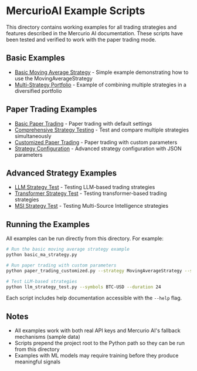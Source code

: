 # MercurioAI Example Scripts

This directory contains working examples for all trading strategies and features described in the Mercurio AI documentation. 
These scripts have been tested and verified to work with the paper trading mode.

## Basic Examples

- [Basic Moving Average Strategy](basic_ma_strategy.py) - Simple example demonstrating how to use the MovingAverageStrategy
- [Multi-Strategy Portfolio](multi_strategy_portfolio.py) - Example of combining multiple strategies in a diversified portfolio

## Paper Trading Examples

- [Basic Paper Trading](paper_trading_basic.py) - Paper trading with default settings
- [Comprehensive Strategy Testing](paper_trading_comprehensive.py) - Test and compare multiple strategies simultaneously
- [Customized Paper Trading](paper_trading_customized.py) - Paper trading with custom parameters
- [Strategy Configuration](paper_trading_strategy_config.py) - Advanced strategy configuration with JSON parameters

## Advanced Strategy Examples

- [LLM Strategy Test](llm_strategy_test.py) - Testing LLM-based trading strategies
- [Transformer Strategy Test](transformer_strategy_test.py) - Testing transformer-based trading strategies
- [MSI Strategy Test](msi_strategy_test.py) - Testing Multi-Source Intelligence strategies

## Running the Examples

All examples can be run directly from this directory. For example:

```bash
# Run the basic moving average strategy example
python basic_ma_strategy.py

# Run paper trading with custom parameters
python paper_trading_customized.py --strategy MovingAverageStrategy --symbols AAPL,MSFT --risk_limit 0.02

# Test LLM-based strategies
python llm_strategy_test.py --symbols BTC-USD --duration 24
```

Each script includes help documentation accessible with the `--help` flag.

## Notes

- All examples work with both real API keys and Mercurio AI's fallback mechanisms (sample data)
- Scripts prepend the project root to the Python path so they can be run from this directory
- Examples with ML models may require training before they produce meaningful signals

